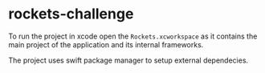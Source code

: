 # rockets-challenge

To run the project in xcode open the `Rockets.xcworkspace` as it contains the main project 
of the application and its internal frameworks.

The project uses swift package manager to setup external dependecies.
